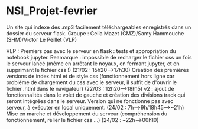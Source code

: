 # NSI_Projet-fevrier
Un site qui indexe des .mp3 facilement téléchargeables enregistrés dans un dossier du serveur flask.
Groupe : Celia Mazet (CMZ)/Samy Hammouche (SHM)/Victor Le Peillet (VLP)

VLP : Premiers pas avec le serveur en flask : tests et appropriation du notebook jupyter. Reamarque : impossible de recharger le fichier css un fois le serveur lancé          (même en arrêtant le noyaux, en fermant jupyter, et en supprimant le fichier css !)                           (21/02 : 15h20-->17h30)
     Création des premières versions de index.html et de style.css (fonctionnement hors ligne car problème de chargement du css avec le serveur, il suffit de d'ouvrir         le fichier .html dans le navigateur)                                                                          (22/03 : 12h20-->18h15)
     v2 : ajout de fonctionnalités dans le volet de gauche et création des divisions track qui seront intégrées dans le serveur. Version qui ne fonctionne pas avec            serveur, à exécuter en local uniquement.                                                                      (24/02 : 7h-->9h/18h45-->~21h)
     Mise en marche et développement du serveur (compréhension du fonctionnement, relier le fichier css ...)         (24/02 : ~22h-->00h10)
